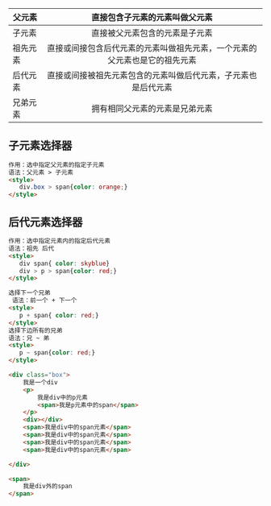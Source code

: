 | 父元素   |                直接包含子元素的元素叫做父元素                |
| -------- | :----------------------------------------------------------: |
| 子元素   |                直接被父元素包含的元素是子元素                |
| 祖先元素 | 直接或间接包含后代元素的元素叫做祖先元素，一个元素的父元素也是它的祖先元素 |
| 后代元素 | 直接或间接被祖先元素包含的元素叫做后代元素，子元素也是后代元素 |
| 兄弟元素 |                拥有相同父元素的元素是兄弟元素                |

## 子元素选择器

```html
作用：选中指定父元素的指定子元素
语法：父元素 > 子元素
<style>
   div.box > span{color: orange;} 
</style>
```

## 后代元素选择器

```html
作用：选中指定元素内的指定后代元素
语法：祖先 后代
<style>
   div span{ color: skyblue}
   div > p > span{color: red;}
</style>

选择下一个兄弟
 语法：前一个 + 下一个
<style>
   p + span{ color: red;}
</style>
选择下边所有的兄弟
语法：兄 ~ 弟
<style>
   p ~ span{color: red;}
</style>
```

```html
<div class="box">
    我是一个div
    <p>
        我是div中的p元素
        <span>我是p元素中的span</span>
    </p>
    <div></div>
    <span>我是div中的span元素</span>
    <span>我是div中的span元素</span>
    <span>我是div中的span元素</span>
    <span>我是div中的span元素</span>

</div>

<span>
    我是div外的span
</span>
```